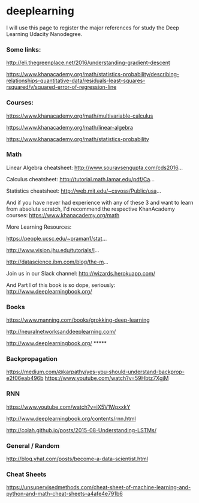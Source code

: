 # deeplearning

I will use this page to register the major references for study the Deep Learning Udacity Nanodegree.

### Some links:

http://eli.thegreenplace.net/2016/understanding-gradient-descent

https://www.khanacademy.org/math/statistics-probability/describing-relationships-quantitative-data/residuals-least-squares-rsquared/v/squared-error-of-regression-line


### Courses:

https://www.khanacademy.org/math/multivariable-calculus

https://www.khanacademy.org/math/linear-algebra

https://www.khanacademy.org/math/statistics-probability

### Math

Linear Algebra cheatsheet: http://www.souravsengupta.com/cds2016...

Calculus cheatsheet: http://tutorial.math.lamar.edu/pdf/Ca...

Statistics cheatsheet: http://web.mit.edu/~csvoss/Public/usa...

And if you have never had experience with any of these 3 and want to learn from absolute scratch, I'd recommend the respective KhanAcademy courses: https://www.khanacademy.org/math

More Learning Resources: 

https://people.ucsc.edu/~praman1/stat... 

http://www.vision.jhu.edu/tutorials/I... 

http://datascience.ibm.com/blog/the-m...

Join us in our Slack channel: http://wizards.herokuapp.com/

And Part I of this book is so dope, seriously: http://www.deeplearningbook.org/

### Books
https://www.manning.com/books/grokking-deep-learning

http://neuralnetworksanddeeplearning.com/

http://www.deeplearningbook.org/ *****

### Backpropagation
https://medium.com/@karpathy/yes-you-should-understand-backprop-e2f06eab496b
https://www.youtube.com/watch?v=59Hbtz7XgjM

### RNN
https://www.youtube.com/watch?v=iX5V1WpxxkY 

http://www.deeplearningbook.org/contents/rnn.html

http://colah.github.io/posts/2015-08-Understanding-LSTMs/

### General / Random
http://blog.yhat.com/posts/become-a-data-scientist.html

### Cheat Sheets
https://unsupervisedmethods.com/cheat-sheet-of-machine-learning-and-python-and-math-cheat-sheets-a4afe4e791b6




